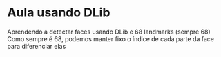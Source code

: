 # Aula usando DLib

Aprendendo a detectar faces usando DLib e 68 landmarks (sempre 68)  
Como sempre é 68, podemos manter fixo o índice de cada parte da face para diferenciar elas